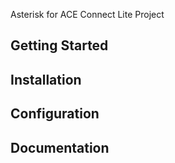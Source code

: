 Asterisk for ACE Connect Lite Project

## Getting Started

## Installation

## Configuration

## Documentation
